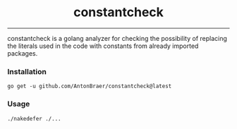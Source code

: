 <div align="center">

# constantcheck

</div>

---

constantcheck is a golang analyzer for checking 
the possibility of replacing the literals used in the code 
with constants from already imported packages.

### Installation

```shell
go get -u github.com/AntonBraer/constantcheck@latest
```

### Usage

```
./nakedefer ./...
```